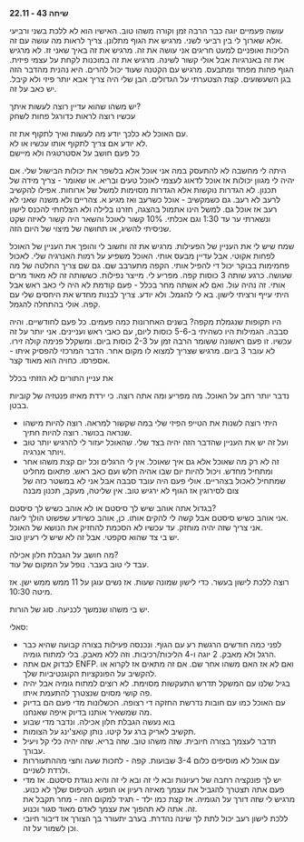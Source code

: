 **שיחה 43 \- 22.11**

עושה פעמיים יוגה כבר הרבה זמן וקורה משהו טוב. האישיו הוא לא ללכת בשני ורביעי אלא שארוך לי בין רביעי לשני. מרגיש את הגוף מתלונן. צריך לראות מה עושה עם זה.   
הליכות ואופניים למעט חריגים אני עושה את זה. מרגיש את זה באיך שאני זז. לא מרגיש את זה באנרגיות אבל אולי קשור לשינה. מרגיש את זה במוכנות לקחת על עצמי פיזית. הגוף פחות מפחד ומתבעס. מרגיש עם הקטנה שעוד יכול להרים. היא נהנית מהדבר הזה בגן השעשועים. קצת הצטערתי על הגדולים. הבן שלי היה צריך אבא יותר פיזי ולא קיבל. יש כאב על זה.

יש משהו שהוא עדיין רוצה לעשות איתך?  
עכשיו רוצה לראות כדורגל פחות לשחק

עם האוכל לא כלכך יודע מה לעשות ואיך לתקוף את זה.   
לא יודע אם צריך לתקוף אותו עכשיו או לא.   
כל פעם חושב על אסטרטגיה ולא מיישם

היתה לי מחשבה לא להתעסק במה אני אוכל אלא בלשפר את יכולות הבישול שלי. אם יהיה לי מגוון יכולות אז אוכל לדאוג לעצמי לאוכל טעים ובריא. או שאומר \- צריך מידה של תכנון. לא הגדרות נוקשות אלא הגדרות מסוימות למשל של ארוחות. אפילו להקשיב לרעב לא רעב. גם כשמקשיב \- אוכל כשרעב ואז מגיע א. צהריים ולא משנה שאני לא רעב אז אוכל גם. למשל הינו אתמול בהצגה, חזרנו בלילה ולא הצלחתי להכנס לישון ונשארתי ער עד 1:30 וגם אכלתי. 10% קשור לאוכל והשאר היה קשור לאיזה שקט שניסיתי להשיג, או תחושה של מיצוי של היום הזה. 

שמח שיש לי את העניין של הפעילות. מרגיש את זה וחשוב לי והופך את העניין של האוכל לפחות אקוטי. אבל עדיין מבעס אותי. האוכל משפיע על רמות האנרגיה שלי. לאכול פחמימות בבוקר יכול די להפיל אותי. הקפה מתערבב שם. גם שם צריך החלטה של מה שעושה. כרגע שותה 3 כוסות קפה. מפריע לי. מייצר נפילות. כששותה זה לא מאוד מרים אותי. זה נהיה עול. ואם לא אשתה מחר בכלל \- פעם קודמת לא היה לי כאב ראש אבל היתי עייף ורציתי לישון. בא לי להגמל. ולא יודע. צריך לבנות מחדש את היחסים שלי עם קפה. אולי בהתחלה להגמל. 

היו תקופות שנגמלת מקפה? בשנים האחרונות כמה פעמים. כל פעם לחודשיים. והיה סבבה. הגמילות היו כשהיתי ב-5-6 כוסות ליום, עם כאבי ראש ועניינים. אני יותר על זה עכשיו. זו פעם ראשונה ששומר הרבה זמן על 2-3 כוסות ביום. ומשקלל פנימה קולה זירו. לא עובר 3 ביום. מרגיש שצריך למצוא לו מקום אחר. הדבר המרכזי להפסיק איתו \- אספרסו. כחויה הוא מאוד קצר. 

את עניין התורים לא הזזתי בכלל

נדבר יותר רחב על האוכל. מה מפריע ומה אתה רוצה. כי ירדת מאיזו פנטזיה של קוביות בבטן. 

* היתי רוצה לשנות את הטייפ הפיזי שלי במה שקשור למראה. רוצה להיות מישהו שנראה בכושר. רוצה להיות חתיך.   
* ועל זה יש את העניין שהדבר הזה יהיה בצד שלי. שהאוכל יעזור לי להרגיש יותר טוב ויותר אנרגיה.   
* זה לא רק מה שאוכל אלא גם איך שאוכל. אין לי הרגלים וכל יום קצת משהו אחר ומתחיל מחדש. ויכול להיות יום שבו אהיה חלש ועם כאב ראש. פתאום מחליט שמתחיל לאכול בצהריים. אולי פעם היה עובד סבבה אבל אני לא במשטר כזה של צום לסירוגין אז הגוף לא ירגיש טוב. אין שליטה, מעקב, תכנון מבנה


בגדול אתה אוהב שיש לך סיסטם או לא אוהב כשיש לך סיסטם?  
אני אוהב כשיש סיסטם אבל קשה לי להקים אותו. כן, אוהב כשיודע שפשוט הולך ליוגה.   
אני צריך שזה יהיה מוחזק. עד עכשיו לא הסכמת להחזיק את הנושא של האוכל.   
יש בי צד שהוא סקפטי. אבל זה לא שיש לי רעיון טוב. 

מה חושב על הגבלת חלון אכילה?  
עבד לי טוב בעבר. נופל על המקום של עוד. 

רוצה ללכת לישון בעשר. כדי לישון שמונה שעות. אז נשים עוגן על 11 ממש ממש ישן. אז מיטה 10:30. 

יש בי משהו שנמשך לכניעה. סוג של הורות. 

סאלי:

* לפני כמה חודשים הרגשת רע עם הגוף. ונכנסה פעילות בצורה קבועה שהיא כבר הרגל ולא מאבק. 2 יוגה ו-4 הליכות/רכיבות. וזה ללא מאבק. בלי למתוח גומיה.   
* לבדוק אם אתה ENFP. ואם לא אז האם משהו אחר שם. אם זה מתאים אז לקרוא או להקשיב על הפונקציות הקוגנטיביות שלך.   
* בגיל שלנו עם המשקל תדרש התעקשות מסוימת. לא רוצים למתוח גומיה אבל יהיה פה קושי מסוים שנצטרך להתעמת איתו.   
* עם האוכל כמו עם חובות נדרשת החזקה די רצופה. הכשלונות מדי פעם הם בדיוק מה שמשאיר אותנו בדיוק איפה שאנחנו.   
* בוא נעשה הגבלת חלון אכילה. ונדבר מדי שבוע  
* תקשיב לאריק ברג על קיטו. נותן קואצ'ינג על הצומות.   
* תדבר לעצמך בצורה חיובית. שזה משהו טוב. שזה בריא. שזה יהיה כלי קל ויעיל עבורך.   
* עם אוכל לא מוסיפים כלום 3-4 שבועות. קפה \- לחכות שעה וחצי מההתעוררות ולרדת לשניים.   
* יש לך פונקציה רחבה של רעיונות ובא לי זה ובא לי זה והיא נוגדת סיסטם. אז מדי פעם אתה תצטרך להגביל את עצמך מאיזה רעיון או חופש. הטיפוס שלך לא כנוע. מרגיש לי שזה דורך על הגומיה. אז קצת כמו ילד \- תגיד למקום הזה \- מחר תקבל את זה. אתה לא תהפוך את עצמך לאדם מאוד סגור וכנוע.   
* ללכת לישון רעב יכול לתת לך שינה נהדרת. בערב יתעורר בך הצורך אז דיבור חיובי וכן לשמור על זה. 

